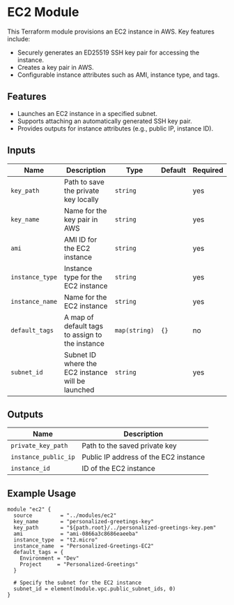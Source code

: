 # EC2 Module

This Terraform module provisions an EC2 instance in AWS. Key features include:

- Securely generates an ED25519 SSH key pair for accessing the instance.
- Creates a key pair in AWS.
- Configurable instance attributes such as AMI, instance type, and tags.

## Features

- Launches an EC2 instance in a specified subnet.
- Supports attaching an automatically generated SSH key pair.
- Provides outputs for instance attributes (e.g., public IP, instance ID).

## Inputs

| Name         | Description                                     | Type        | Default | Required |
|--------------|-------------------------------------------------|-------------|---------|----------|
| `key_path`   | Path to save the private key locally            | `string`    |         | yes      |
| `key_name`   | Name for the key pair in AWS                    | `string`    |         | yes      |
| `ami`        | AMI ID for the EC2 instance                    | `string`    |         | yes      |
| `instance_type` | Instance type for the EC2 instance           | `string`    |         | yes      |
| `instance_name` | Name for the EC2 instance                    | `string`    |         | yes      |
| `default_tags` | A map of default tags to assign to the instance| `map(string)`| `{}`   | no       |
| `subnet_id`  | Subnet ID where the EC2 instance will be launched| `string`    |         | yes      |

## Outputs

| Name                 | Description                                |
|----------------------|--------------------------------------------|
| `private_key_path`   | Path to the saved private key              |
| `instance_public_ip` | Public IP address of the EC2 instance      |
| `instance_id`        | ID of the EC2 instance                     |

## Example Usage

```hcl
module "ec2" {
  source         = "../modules/ec2"
  key_name       = "personalized-greetings-key"
  key_path       = "${path.root}/../personalized-greetings-key.pem"
  ami            = "ami-0866a3c8686eaeeba"
  instance_type  = "t2.micro"
  instance_name  = "Personalized-Greetings-EC2"
  default_tags = {
    Environment = "Dev"
    Project     = "Personalized-Greetings"
  }

  # Specify the subnet for the EC2 instance
  subnet_id = element(module.vpc.public_subnet_ids, 0)
}
